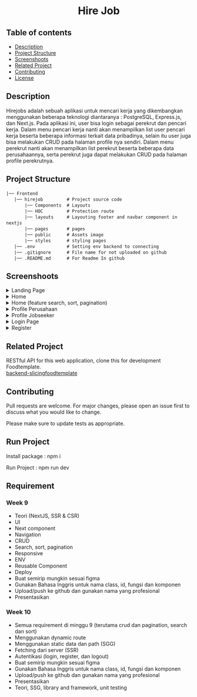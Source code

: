 <h1 align="center">Hire Job</h1>

## Table of contents
- [Description](#Description)
- [Project Structure](#Project)
- [Screenshoots](#Screenshoot)
- [Related Project](#Related-Project)
- [Contributing](#Contributing)
- [License](#License)


## Description
Hirejobs adalah sebuah aplikasi untuk mencari kerja yang dikembangkan menggunakan beberapa teknologi diantaranya : PostgreSQL, Express.js, dan Next.js. Pada aplikasi ini, user bisa login sebagai perekrut dan pencari kerja. Dalam menu pencari kerja nanti akan menampilkan list user pencari kerja beserta beberapa informasi terkait data pribadinya, selain itu user juga bisa melakukan CRUD pada halaman profile nya sendiri. Dalam menu perekrut nanti akan menampilkan list perekrut beserta beberapa data perusahaannya, serta perekrut juga dapat melakukan CRUD pada halaman profile perekrutnya.

## Project Structure

```
|── Frontend
   |── hirejob         # Project source code
       |── Components  # Layouts
       |── HOC         # Protection route
       |── layouts     # Layouting footer and navbar component in nextjs
       |── pages       # pages
       |── public      # Assets image
       |── styles      # styling pages
   |── .env            # Setting env backend to connecting   
   |── .gitignore      # File name for not uploaded on github
   |── .README.md      # For Readme In github
```

## Screenshoots
<details>
  <summary>
    Landing Page
  </summary>
<img src="/hirejob/screenshoots/landing.png" alt="Landing Page" />
</details>

<details>
  <summary>
    Home
  </summary>
<img src="/hirejob/screenshoots/home.png" alt="Landing Page" />
</details>

<details>
  <summary>
    Home (feature search, sort, pagination)
  </summary>
<img src="/hirejob/screenshoots/home2.png" alt="Landing Page" />
</details>

<details>
  <summary>
   Profile Perusahaan
  </summary>
<img src="/hirejob/screenshoots/profile_perusha.png" alt="Profile" />
<img src="/hirejob/screenshoots/profile_perus.png" alt="Profile" />
</details>

<details>
  <summary>
   Profile Jobseeker
  </summary>
<img src="/hirejob/screenshoots/profile_user.png" alt="Profile" />
</details>

<details>
  <summary>
    Login Page
  </summary>
<img src="/hirejob/screenshoots/login.png" alt="login" />
</details>

<details>
  <summary>
   Register
  </summary>
<img src="/hirejob/screenshoots/register.png" alt="Register" />
</details>


## Related Project
RESTful API for this web application, clone this for development Foodtemplate.\
[backend-slicingfoodtemplate](https://github.com/taufikrmdhan/backend_hirejob)

## Contributing
Pull requests are welcome. For major changes, please open an issue first to discuss what you would like to change.

Please make sure to update tests as appropriate.

## Run Project
Install package : npm i

Run Project : npm run dev

## Requirement
### Week 9 
- Teori (NextJS, SSR & CSR)
- UI
- Next component
- Navigation
- CRUD
- Search, sort, pagination
- Responsive
- ENV
- Reusable Component
- Deploy
- Buat semirip mungkin sesuai figma
- Gunakan Bahasa Inggris untuk nama class, id, fungsi dan komponen
- Upload/push ke github dan gunakan nama yang profesional
- Presentasikan

### Week 10
- Semua requirement di minggu 9 (terutama crud dan pagination, search dan sort)
- Menggunakan dynamic route
- Menggunakan static data dan path (SGG)
- Fetching dari server (SSR)
- Autentikasi (login, register, dan logout)
- Buat semirip mungkin sesuai figma
- Gunakan Bahasa Inggris untuk nama class, id, fungsi dan komponen
- Upload/push ke github dan gunakan nama yang profesional
- Presentasikan
- Teori, SSG, library and framework, unit testing

